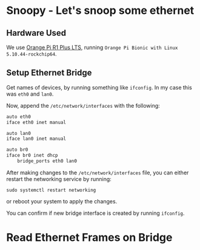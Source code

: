# Snoopy - Let's snoop some ethernet

## Hardware Used

We use [Orange Pi R1 Plus LTS](http://www.orangepi.org/html/hardWare/computerAndMicrocontrollers/details/orange-pi-R1-Plus-LTS.html), running `Orange Pi Bionic with Linux 5.10.44-rockchip64`.

## Setup Ethernet Bridge

Get names of devices, by running something like `ifconfig`. In my case this was `eth0` and `lan0`.

Now, append the `/etc/network/interfaces` with the following:

```sh
auto eth0
iface eth0 inet manual

auto lan0
iface lan0 inet manual

auto br0
iface br0 inet dhcp
    bridge_ports eth0 lan0

```

After making changes to the `/etc/network/interfaces` file, you can either restart the networking service by running:

```
sudo systemctl restart networking
```

or reboot your system to apply the changes.

You can confirm if new bridge interface is created by running `ifconfig`.

# Read Ethernet Frames on Bridge
